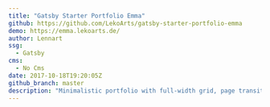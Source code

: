 ```yaml
---
title: "Gatsby Starter Portfolio Emma"
github: https://github.com/LekoArts/gatsby-starter-portfolio-emma
demo: https://emma.lekoarts.de/
author: Lennart
ssg:
  - Gatsby
cms:
  - No Cms
date: 2017-10-18T19:20:05Z
github_branch: master
description: "Minimalistic portfolio with full-width grid, page transitions, support for additional MDX pages, and a focus on large images. Especially designers and/or photographers will love this theme! Built with MDX and Theme UI."
---
```

